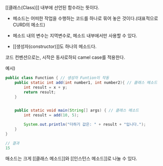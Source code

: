 [[클래스(Class)]] 내부에 선언된 함수라는 뜻이다.

- 메소드는 어떠한 작업을 수행하는 코드를 하나로 묶어 놓은 것이다.(대표적으로 CURD의 메소드)

- 메소드 내의 변수는 지역변수로, 메소드 내부에서만 사용할 수 있다.

- [[생성자(constructor)]]도 하나의 메소드다.

코드 컨벤션으로는, 시작은 동사로하되 camel case를 적용한다.

예시)
```java
public class Function { // 생성자 Funtion이 작동
	public static int add(int number1, int number2){ // 클래스 메소드
		int result = x + y;
		return result;
	}


	public static void main(String[] args) { // 클래스 메소드
		int result = add(10, 5);

		System.out.println("더하기 값은: " + result + "입니다.");
	}
}

// 결과 
15
```

매소드는 크게 [[클래스 메소드]]와 [[인스턴스 메소드]]로 나눌 수 있다.
